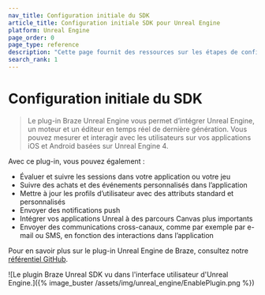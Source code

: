 ```yaml
---
nav_title: Configuration initiale du SDK
article_title: Configuration initiale SDK pour Unreal Engine
platform: Unreal Engine
page_order: 0
page_type: reference
description: "Cette page fournit des ressources sur les étapes de configuration initiale du SDK pour le plugin Braze Unreal Engine."
search_rank: 1
---
```


# Configuration initiale du SDK

> Le plug-in Braze Unreal Engine vous permet d’intégrer Unreal Engine, un moteur et un éditeur en temps réel de dernière génération. Vous pouvez mesurer et interagir avec les utilisateurs sur vos applications iOS et Android basées sur Unreal Engine 4. 

Avec ce plug-in, vous pouvez également :
* Évaluer et suivre les sessions dans votre application ou votre jeu
* Suivre des achats et des événements personnalisés dans l’application
* Mettre à jour les profils d’utilisateur avec des attributs standard et personnalisés
* Envoyer des notifications push
* Intégrer vos applications Unreal à des parcours Canvas plus importants
* Envoyer des communications cross-canaux, comme par exemple par e-mail ou SMS, en fonction des interactions dans l’application

Pour en savoir plus sur le plug-in Unreal Engine de Braze, consultez notre [référentiel GitHub](https://github.com/braze-inc/braze-unreal-sdk).

![Le plugin Braze Unreal SDK vu dans l'interface utilisateur d'Unreal Engine.]({% image_buster /assets/img/unreal_engine/EnablePlugin.png %})

